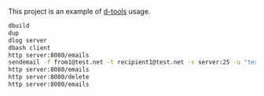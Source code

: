 This project is an example of [d-tools](https://github.com/estarter/d-tools) usage.

```bash
dbuild
dup
dlog server
dbash client
http server:8080/emails
sendemail -f from1@test.net -t recipient1@test.net -s server:25 -u "test $(date +%Y.%m.%d-%H:%M:%S)" -m "test email"
http server:8080/emails
http server:8080/delete
http server:8080/emails
```